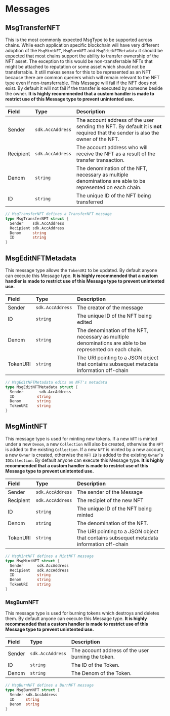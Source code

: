 # Messages

## MsgTransferNFT

This is the most commonly expected MsgType to be supported across chains. While each application specific blockchain will have very different adoption of the `MsgMintNFT`, `MsgBurnNFT` and `MsgEditNFTMetadata` it should be expected that most chains support the ability to transfer ownership of the NFT asset. The exception to this would be non-transferrable NFTs that might be attached to reputation or some asset which should not be transferrable. It still makes sense for this to be represented as an NFT because there are common queriers which will remain relevant to the NFT type even if non-transferrable. This Message will fail if the NFT does not exist. By default it will not fail if the transfer is executed by someone beside the owner. **It is highly recommneded that a custom handler is made to restrict use of this Message type to prevent unintented use.**

| **Field** | **Type**         | **Description**                                                                                               |
|:----------|:-----------------|:--------------------------------------------------------------------------------------------------------------|
| Sender    | `sdk.AccAddress` | The account address of the user sending the NFT. By default it is __not__ required that the sender is also the owner of the NFT. |
| Recipient | `sdk.AccAddress` | The account address who will receive the NFT as a result of the transfer transaction.                         |
| Denom     | `string`         | The denomination of the NFT, necessary as multiple denominations are able to be represented on each chain.    |
| ID        | `string`         | The unique ID of the NFT being transferred                                                                    |

```go
// MsgTransferNFT defines a TransferNFT message
type MsgTransferNFT struct {
  Sender    sdk.AccAddress
  Recipient sdk.AccAddress
  Denom     string
  ID        string
}
```

## MsgEditNFTMetadata

This message type allows the `TokenURI` to be updated. By default anyone can execute this Message type. **It is highly recommended that a custom handler is made to restrict use of this Message type to prevent unintented use.**

| **Field**   | **Type**         | **Description**                                                                                            |
|:------------|:-----------------|:-----------------------------------------------------------------------------------------------------------|
| Sender       | `sdk.AccAddress` | The creator of the message                                      |
| ID          | `string`         | The unique ID of the NFT being edited                                                                      |
| Denom       | `string`         | The denomination of the NFT, necessary as multiple denominations are able to be represented on each chain. |
| TokenURI    | `string`         | The URI pointing to a JSON object that contains subsequet metadata information off-chain                   |

```go
// MsgEditNFTMetadata edits an NFT's metadata
type MsgEditNFTMetadata struct {
  Sender       sdk.AccAddress
  ID          string
  Denom       string
  TokenURI    string
}
```

## MsgMintNFT

This message type is used for minting new tokens. If a new `NFT` is minted under a new `Denom`, a new `Collection` will also be created, otherwise the `NFT` is added to the existing `Collection`. If a new `NFT` is minted by a new account, a new `Owner` is created, otherwise the `NFT` `ID` is added to the existing `Owner`'s `IDCollection`. By default anyone can execute this Message type. **It is highly recommended that a custom handler is made to restrict use of this Message type to prevent unintented use.**

| **Field**   | **Type**         | **Description**                                                                          |
|:------------|:-----------------|:-----------------------------------------------------------------------------------------|
| Sender      | `sdk.AccAddress` | The sender of the Message                                                                |
| Recipient   | `sdk.AccAddress` | The recipiet of the new NFT                                                              |
| ID          | `string`         | The unique ID of the NFT being minted                                                    |
| Denom       | `string`         | The denomination of the NFT.                                                             |
| TokenURI    | `string`         | The URI pointing to a JSON object that contains subsequet metadata information off-chain |

```go
// MsgMintNFT defines a MintNFT message
type MsgMintNFT struct {
  Sender      sdk.AccAddress
  Recipient   sdk.AccAddress
  ID          string
  Denom       string
  TokenURI    string
}
```

### MsgBurnNFT

This message type is used for burning tokens which destroys and deletes them. By default anyone can execute this Message type. **It is highly recommended that a custom handler is made to restrict use of this Message type to prevent unintented use.**


| **Field** | **Type**         | **Description**                                    |
|:----------|:-----------------|:---------------------------------------------------|
| Sender    | `sdk.AccAddress` | The account address of the user burning the token. |
| ID        | `string`         | The ID of the Token.                               |
| Denom     | `string`         | The Denom of the Token.                            |

```go
// MsgBurnNFT defines a BurnNFT message
type MsgBurnNFT struct {
  Sender sdk.AccAddress
  ID     string
  Denom  string
}
```
